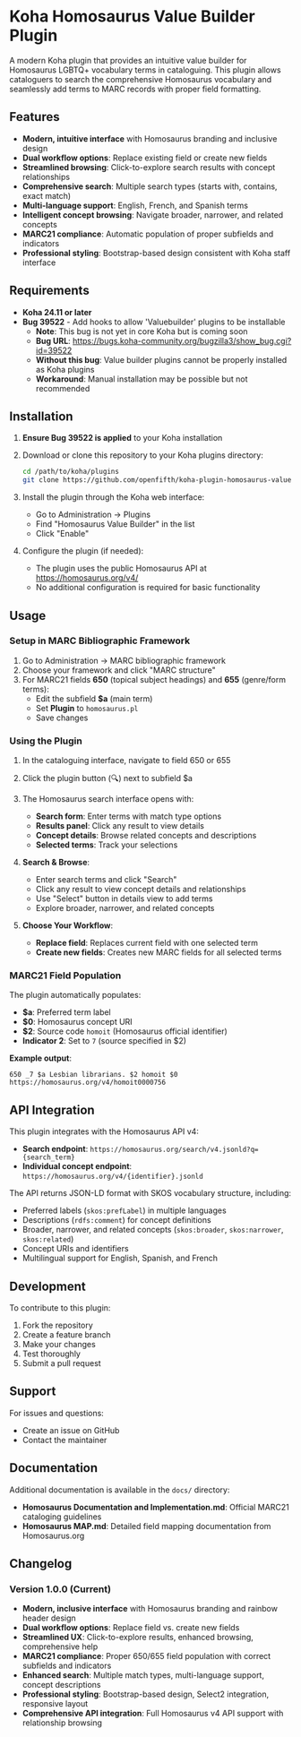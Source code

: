 # Koha Homosaurus Value Builder Plugin

A modern Koha plugin that provides an intuitive value builder for Homosaurus LGBTQ+ vocabulary terms in cataloguing. This plugin allows cataloguers to search the comprehensive Homosaurus vocabulary and seamlessly add terms to MARC records with proper field formatting.

## Features

- **Modern, intuitive interface** with Homosaurus branding and inclusive design
- **Dual workflow options**: Replace existing field or create new fields
- **Streamlined browsing**: Click-to-explore search results with concept relationships
- **Comprehensive search**: Multiple search types (starts with, contains, exact match)
- **Multi-language support**: English, French, and Spanish terms
- **Intelligent concept browsing**: Navigate broader, narrower, and related concepts
- **MARC21 compliance**: Automatic population of proper subfields and indicators
- **Professional styling**: Bootstrap-based design consistent with Koha staff interface

## Requirements

- **Koha 24.11 or later**
- **Bug 39522** - Add hooks to allow 'Valuebuilder' plugins to be installable
  - **Note**: This bug is not yet in core Koha but is coming soon
  - **Bug URL**: https://bugs.koha-community.org/bugzilla3/show_bug.cgi?id=39522
  - **Without this bug**: Value builder plugins cannot be properly installed as Koha plugins
  - **Workaround**: Manual installation may be possible but not recommended

## Installation

1. **Ensure Bug 39522 is applied** to your Koha installation
2. Download or clone this repository to your Koha plugins directory:
   ```bash
   cd /path/to/koha/plugins
   git clone https://github.com/openfifth/koha-plugin-homosaurus-value-builder.git
   ```

3. Install the plugin through the Koha web interface:
   - Go to Administration → Plugins
   - Find "Homosaurus Value Builder" in the list
   - Click "Enable"

4. Configure the plugin (if needed):
   - The plugin uses the public Homosaurus API at https://homosaurus.org/v4/
   - No additional configuration is required for basic functionality

## Usage

### Setup in MARC Bibliographic Framework

1. Go to Administration → MARC bibliographic framework
2. Choose your framework and click "MARC structure"
3. For MARC21 fields **650** (topical subject headings) and **655** (genre/form terms):
   - Edit the subfield **$a** (main term)
   - Set **Plugin** to `homosaurus.pl`
   - Save changes

### Using the Plugin

1. In the cataloguing interface, navigate to field 650 or 655
2. Click the plugin button (🔍) next to subfield $a
3. The Homosaurus search interface opens with:
   - **Search form**: Enter terms with match type options
   - **Results panel**: Click any result to view details
   - **Concept details**: Browse related concepts and descriptions
   - **Selected terms**: Track your selections

4. **Search & Browse**:
   - Enter search terms and click "Search"
   - Click any result to view concept details and relationships
   - Use "Select" button in details view to add terms
   - Explore broader, narrower, and related concepts

5. **Choose Your Workflow**:
   - **Replace field**: Replaces current field with one selected term
   - **Create new fields**: Creates new MARC fields for all selected terms

### MARC21 Field Population

The plugin automatically populates:
- **$a**: Preferred term label
- **$0**: Homosaurus concept URI
- **$2**: Source code `homoit` (Homosaurus official identifier)
- **Indicator 2**: Set to `7` (source specified in $2)

**Example output**:
```
650 _7 $a Lesbian librarians. $2 homoit $0 https://homosaurus.org/v4/homoit0000756
```

## API Integration

This plugin integrates with the Homosaurus API v4:
- **Search endpoint**: `https://homosaurus.org/search/v4.jsonld?q={search_term}`
- **Individual concept endpoint**: `https://homosaurus.org/v4/{identifier}.jsonld`

The API returns JSON-LD format with SKOS vocabulary structure, including:
- Preferred labels (`skos:prefLabel`) in multiple languages
- Descriptions (`rdfs:comment`) for concept definitions
- Broader, narrower, and related concepts (`skos:broader`, `skos:narrower`, `skos:related`)
- Concept URIs and identifiers
- Multilingual support for English, Spanish, and French

## Development

To contribute to this plugin:

1. Fork the repository
2. Create a feature branch
3. Make your changes
4. Test thoroughly
5. Submit a pull request

## Support

For issues and questions:
- Create an issue on GitHub
- Contact the maintainer

## Documentation

Additional documentation is available in the `docs/` directory:
- **Homosaurus Documentation and Implementation.md**: Official MARC21 cataloging guidelines
- **Homosaurus MAP.md**: Detailed field mapping documentation from Homosaurus.org

## Changelog

### Version 1.0.0 (Current)
- **Modern, inclusive interface** with Homosaurus branding and rainbow header design
- **Dual workflow options**: Replace field vs. create new fields
- **Streamlined UX**: Click-to-explore results, enhanced browsing, comprehensive help
- **MARC21 compliance**: Proper 650/655 field population with correct subfields and indicators
- **Enhanced search**: Multiple match types, multi-language support, concept descriptions
- **Professional styling**: Bootstrap-based design, Select2 integration, responsive layout
- **Comprehensive API integration**: Full Homosaurus v4 API support with relationship browsing
